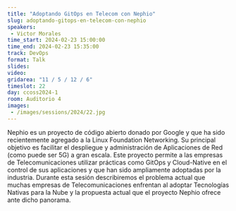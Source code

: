 ```yaml
---
title: "Adoptando GitOps en Telecom con Nephio"
slug: adoptando-gitops-en-telecom-con-nephio
speakers:
 - Victor Morales
time_start: 2024-02-23 15:00:00
time_end: 2024-02-23 15:35:00
track: DevOps
format: Talk
slides: 
video: 
gridarea: "11 / 5 / 12 / 6"
timeslot: 22
day: ccoss2024-1
room: Auditorio 4
images: 
 - /images/sessions/2024/22.jpg
---
```


Nephio es un proyecto de código abierto donado por Google y que ha sido recientemente agregado a la Linux Foundation Networking. Su principal objetivo es facilitar el despliegue y administración de Aplicaciones de Red (como puede ser 5G) a gran escala. Este proyecto permite a las empresas de Telecomunicaciones utilizar prácticas como GitOps y Cloud-Native en el control de sus aplicaciones y que han sido ampliamente adoptadas por la industria. Durante esta sesión describiremos el problema actual que muchas empresas de Telecomunicaciones enfrentan al adoptar Tecnologías Nativas para la Nube y la propuesta actual que el proyecto Nephio ofrece ante dicho panorama.